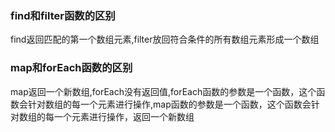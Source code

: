 ### find和filter函数的区别
find返回匹配的第一个数组元素,filter放回符合条件的所有数组元素形成一个数组

### map和forEach函数的区别
map返回一个新数组,forEach没有返回值,forEach函数的参数是一个函数，这个函数会针对数组的每一个元素进行操作,map函数的参数是一个函数，这个函数会针对数组的每一个元素进行操作，返回一个新数组